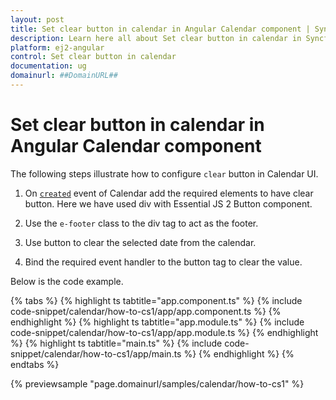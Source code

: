```yaml
---
layout: post
title: Set clear button in calendar in Angular Calendar component | Syncfusion
description: Learn here all about Set clear button in calendar in Syncfusion Angular Calendar component of Syncfusion Essential JS 2 and more.
platform: ej2-angular
control: Set clear button in calendar 
documentation: ug
domainurl: ##DomainURL##
---
```


# Set clear button in calendar in Angular Calendar component

The following steps illustrate how to configure `clear` button in Calendar UI.

1. On [`created`](https://ej2.syncfusion.com/angular/documentation/api/calendar#created) event of Calendar add the required elements to have clear button. Here we have used div with Essential JS 2 Button component.

2. Use the `e-footer` class to the div tag to act as the footer.

3. Use button to clear the selected date from the calendar.

4. Bind the required event handler to the button tag to clear the value.

Below is the code example.

{% tabs %}
{% highlight ts tabtitle="app.component.ts" %}
{% include code-snippet/calendar/how-to-cs1/app/app.component.ts %}
{% endhighlight %}
{% highlight ts tabtitle="app.module.ts" %}
{% include code-snippet/calendar/how-to-cs1/app/app.module.ts %}
{% endhighlight %}
{% highlight ts tabtitle="main.ts" %}
{% include code-snippet/calendar/how-to-cs1/app/main.ts %}
{% endhighlight %}
{% endtabs %}
  
{% previewsample "page.domainurl/samples/calendar/how-to-cs1" %}
